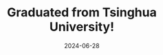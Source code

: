---
# title: "AI Transforms Music Industry: <strong>First AI-Composed Symphony Debuts</strong> in New York"
title: "<strong>Graduated</strong> from Tsinghua University! "
date: 2024-06-28
---